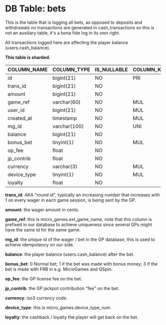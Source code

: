 # DB Table: bets
This is the table that is logging all bets, as opposed to deposits and withdrawals no transactions are generated in cash_transactions so this is not an auxiliary table, it's a bona fide log in its own right.

All transactions logged here are affecting the player balance (users.cash_balance).

**This table is sharded.**

|COLUMN_NAME|COLUMN_TYPE |IS_NULLABLE|COLUMN_KEY|COLUMN_DEFAULT     |EXTRA         |
|-----------|------------|-----------|----------|-------------------|--------------|
|id         |bigint(21)  |NO         |PRI       |                   |auto_increment|
|trans_id   |bigint(21)  |NO         |          |                   |              |
|amount     |bigint(21)  |NO         |          |                   |              |
|game_ref   |varchar(60) |NO         |MUL       |                   |              |
|user_id    |bigint(21)  |NO         |MUL       |                   |              |
|created_at |timestamp   |NO         |MUL       |current_timestamp()|              |
|mg_id      |varchar(100)|NO         |UNI       |                   |              |
|balance    |bigint(21)  |NO         |          |                   |              |
|bonus_bet  |tinyint(1)  |NO         |MUL       |0                  |              |
|op_fee     |float       |NO         |          |0                  |              |
|jp_contrib |float       |NO         |          |0                  |              |
|currency   |varchar(3)  |NO         |MUL       |EUR                |              |
|device_type|tinyint(1)  |NO         |MUL       |0                  |              |
|loyalty    |float       |NO         |          |0                  |              |


**trans_id**: AKA "round id", typically an increasing number that increases with 1 on every wager in each game session, is being sent by the GP.

**amount**: the wager amount in cents.

**game_ref**: this is micro_games.ext_game_name, note that this column is prefixed in our database to achieve uniqueness since several GPs might have the same id for the same game.

**mg_id**: the unique id of the wager / bet in the GP database, this is used to achieve idempotency on our side.

**balance**: the player balance (users.cash_balance) after the bet.

**bonus_bet**: 0 Normal bet; 1 if the bet was made with bonus money; 3 if the bet is made with FRB in e.g. MicroGames and QSpin.

**op_fee**: the GP license fee on the bet.

**jp_contrib**: the GP jackpot contribution "fee" on the bet.

**currency**: iso3 currency code.

**device_type**: this is micro_games.device_type_num

**loyalty**: the cashback / loyalty the player will get back on the bet.